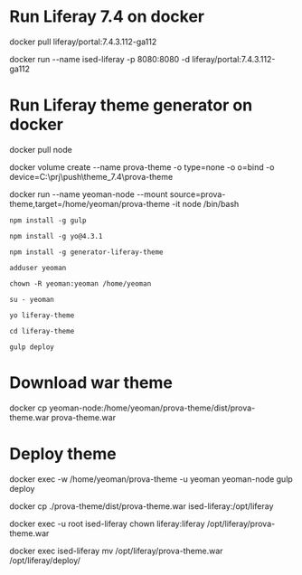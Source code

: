 # Run Liferay 7.4 on docker

docker pull liferay/portal:7.4.3.112-ga112

docker run --name ised-liferay -p 8080:8080 -d liferay/portal:7.4.3.112-ga112

# Run Liferay theme generator on docker

docker pull node

docker volume create --name prova-theme -o type=none -o o=bind -o device=C:\prj\push\theme_7.4\prova-theme

docker run --name yeoman-node --mount source=prova-theme,target=/home/yeoman/prova-theme -it node /bin/bash
	
	npm install -g gulp
	
	npm install -g yo@4.3.1
	
	npm install -g generator-liferay-theme
	
	adduser yeoman
	
	chown -R yeoman:yeoman /home/yeoman
	
	su - yeoman
	
	yo liferay-theme
	
	cd liferay-theme
	
	gulp deploy

# Download war theme

docker cp yeoman-node:/home/yeoman/prova-theme/dist/prova-theme.war prova-theme.war

# Deploy theme

docker exec -w /home/yeoman/prova-theme -u yeoman yeoman-node gulp deploy

docker cp ./prova-theme/dist/prova-theme.war ised-liferay:/opt/liferay

docker exec -u root ised-liferay chown liferay:liferay /opt/liferay/prova-theme.war

docker exec ised-liferay mv /opt/liferay/prova-theme.war /opt/liferay/deploy/

